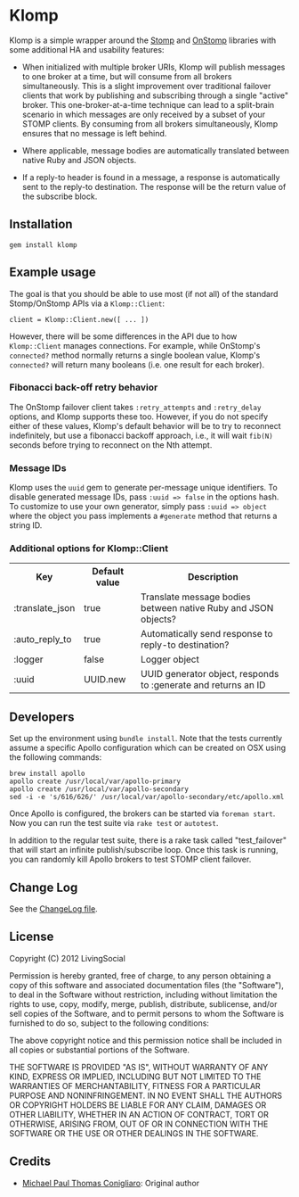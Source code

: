 # Klomp

Klomp is a simple wrapper around the [Stomp](https://github.com/stompgem/stomp)
and [OnStomp](https://github.com/meadvillerb/onstomp/) libraries with some
additional HA and usability features:

* When initialized with multiple broker URIs, Klomp will publish messages to
one broker at a time, but will consume from all brokers simultaneously. This is
a slight improvement over traditional failover clients that work by publishing
and subscribing through a single "active" broker. This one-broker-at-a-time
technique can lead to a split-brain scenario in which messages are only
received by a subset of your STOMP clients. By consuming from all brokers
simultaneously, Klomp ensures that no message is left behind.

* Where applicable, message bodies are automatically translated between native
Ruby and JSON objects.

* If a reply-to header is found in a message, a response is automatically
sent to the reply-to destination. The response will be the return value of the
subscribe block.

## Installation

    gem install klomp

## Example usage

The goal is that you should be able to use most (if not all) of the standard
Stomp/OnStomp APIs via a `Klomp::Client`:

    client = Klomp::Client.new([ ... ])

However, there will be some differences in the API due to how `Klomp::Client`
manages connections. For example, while OnStomp's `connected?` method normally
returns a single boolean value, Klomp's `connected?` will return many booleans
(i.e. one result for each broker).

### Fibonacci back-off retry behavior

The OnStomp failover client takes `:retry_attempts` and `:retry_delay` options,
and Klomp supports these too. However, if you do not specify either of these
values, Klomp's default behavior will be to try to reconnect indefinitely, but
use a fibonacci backoff approach, i.e., it will wait `fib(N)` seconds before
trying to reconnect on the Nth attempt.

### Message IDs

Klomp uses the `uuid` gem to generate per-message unique identifiers. To disable
generated message IDs, pass `:uuid => false` in the options hash. To customize
to use your own generator, simply pass `:uuid => object` where the object you
pass implements a `#generate` method that returns a string ID.

### Additional options for Klomp::Client

<table>
  <tr>
    <th>Key</th>
    <th>Default value</th>
    <th>Description</th>
  </tr>
  <tr>
    <td>:translate_json</td>
    <td>true</td>
    <td>Translate message bodies between native Ruby and JSON objects?</td>
  </tr>
  <tr>
    <td>:auto_reply_to</td>
    <td>true</td>
    <td>Automatically send response to reply-to destination?</td>
  </tr>
  <tr>
    <td>:logger</td>
    <td>false</td>
    <td>Logger object</td>
  </tr>
  <tr>
    <td>:uuid</td>
    <td>UUID.new</td>
    <td>UUID generator object, responds to :generate and returns an ID</td>
  </tr>
</table>

## Developers

Set up the environment using `bundle install`. Note that the tests currently
assume a specific Apollo configuration which can be created on OSX using the
following commands:

    brew install apollo
    apollo create /usr/local/var/apollo-primary
    apollo create /usr/local/var/apollo-secondary
    sed -i -e 's/616/626/' /usr/local/var/apollo-secondary/etc/apollo.xml

Once Apollo is configured, the brokers can be started via `foreman start`. Now
you can run the test suite via `rake test` or `autotest`.

In addition to the regular test suite, there is a rake task called
"test_failover" that will start an infinite publish/subscribe loop. Once this
task is running, you can randomly kill Apollo brokers to test STOMP client
failover.

## Change Log

See the [ChangeLog file](/livingsocial/klomp/blob/master/ChangeLog.md).

## License

Copyright (C) 2012 LivingSocial

Permission is hereby granted, free of charge, to any person obtaining a copy of
this software and associated documentation files (the "Software"), to deal in
the Software without restriction, including without limitation the rights to
use, copy, modify, merge, publish, distribute, sublicense, and/or sell copies
of the Software, and to permit persons to whom the Software is furnished to do
so, subject to the following conditions:

The above copyright notice and this permission notice shall be included in all
copies or substantial portions of the Software.

THE SOFTWARE IS PROVIDED "AS IS", WITHOUT WARRANTY OF ANY KIND, EXPRESS OR
IMPLIED, INCLUDING BUT NOT LIMITED TO THE WARRANTIES OF MERCHANTABILITY,
FITNESS FOR A PARTICULAR PURPOSE AND NONINFRINGEMENT. IN NO EVENT SHALL THE
AUTHORS OR COPYRIGHT HOLDERS BE LIABLE FOR ANY CLAIM, DAMAGES OR OTHER
LIABILITY, WHETHER IN AN ACTION OF CONTRACT, TORT OR OTHERWISE, ARISING FROM,
OUT OF OR IN CONNECTION WITH THE SOFTWARE OR THE USE OR OTHER DEALINGS IN THE
SOFTWARE.

## Credits

* [Michael Paul Thomas Conigliaro](http://conigliaro.org): Original author
